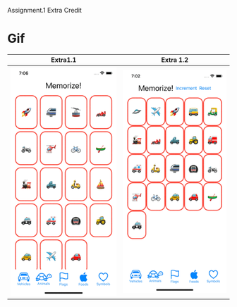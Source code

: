 Assignment.1 Extra Credit

# Gif

| Extra1.1 | Extra 1.2 |
| --- | --- |
|<img src="./extra1.1.gif" width=320 alt="extra1.1" />|<img src="./extra1.2.gif" width=320 alt="extra1.2" />|
